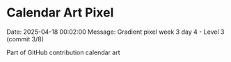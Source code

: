 # Calendar Art Pixel

Date: 2025-04-18 00:02:00
Message: Gradient pixel week 3 day 4 - Level 3 (commit 3/8)

Part of GitHub contribution calendar art
